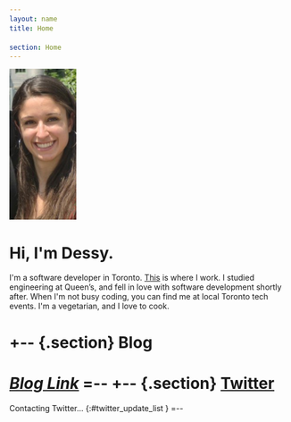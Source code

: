 ```yaml
---
layout: name
title: Home

section: Home
---
```


<img class='inset right' src='/images/dessy.png' title='Dessy' alt='Dessy Summer 2011' width='120px' />

Hi, I'm Dessy.
=======
 
I'm a software developer in Toronto. 
[This](http://www.theworkinggroup.ca/) is where I work. I studied engineering at Queen’s, 
and fell in love with software development shortly after. 
When I'm not busy coding, you can find me at local 
Toronto tech events. I'm a vegetarian, and I love to cook.

+-- {.section}
Blog
=====
 _[Blog Link](/iem)_
=--
+-- {.section}
[Twitter](http://twitter.com/dess_e)
====================================

Contacting Twitter... 
{:#twitter_update_list }
=--
